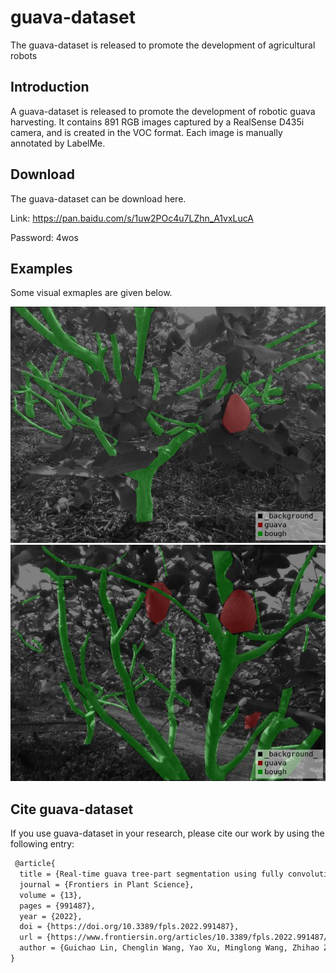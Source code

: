 # guava-dataset
The guava-dataset is released to promote the development of agricultural robots

## Introduction
A guava-dataset is released to promote the development of robotic guava harvesting. It contains 891 RGB images captured by a RealSense D435i camera, and is created in the VOC format. Each image is manually annotated by LabelMe.

## Download
The guava-dataset can be download here.

Link: https://pan.baidu.com/s/1uw2POc4u7LZhn_A1vxLucA 

Password: 4wos

## Examples
Some visual exmaples are given below.

<img src="assets/1.jpg" >

<img src="assets/2.jpg" >

## Cite guava-dataset
If you use guava-dataset in your research, please cite our work by using the following entry:

```latex
 @article{
  title = {Real-time guava tree-part segmentation using fully convolutional network with channel and spatial attention},
  journal = {Frontiers in Plant Science},
  volume = {13},
  pages = {991487},
  year = {2022},
  doi = {https://doi.org/10.3389/fpls.2022.991487},
  url = {https://www.frontiersin.org/articles/10.3389/fpls.2022.991487/full},
  author = {Guichao Lin, Chenglin Wang, Yao Xu, Minglong Wang, Zhihao Zhang, Lixue Zhu}
}
```

